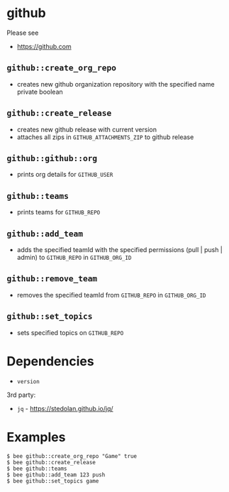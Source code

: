 github
======
Please see
- https://github.com

`github::create_org_repo`
------------------------
- creates new github organization repository with the specified name private boolean

`github::create_release`
------------------------
- creates new github release with current version
- attaches all zips in `GITHUB_ATTACHMENTS_ZIP` to github release

`github::github::org`
------------------------
- prints org details for `GITHUB_USER`

`github::teams`
------------------------
- prints teams for `GITHUB_REPO`

`github::add_team`
------------------------
- adds the specified teamId with the specified permissions (pull | push | admin) to `GITHUB_REPO` in `GITHUB_ORG_ID`

`github::remove_team`
------------------------
- removes the specified teamId from `GITHUB_REPO` in `GITHUB_ORG_ID`

`github::set_topics`
------------------------
- sets specified topics on `GITHUB_REPO`


Dependencies
============
- `version`

3rd party:
- `jq` - https://stedolan.github.io/jq/


Examples
========
```
$ bee github::create_org_repo "Game" true
$ bee github::create_release
$ bee github::teams
$ bee github::add_team 123 push
$ bee github::set_topics game
```
